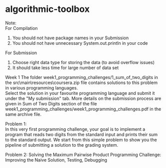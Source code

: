 # algorithmic-toolbox

Note:  
For Compilation  
1. You should not have package names in your Submission  
2. You should not have unnecessary System.out.println in your code  

For Submission  
1. Choose right data type for storing the data (to avoid overflow issues)  
2. It should take less time for large number of data set  

Week 1
The folder week1_programming_challenges/1_sum_of_two_digits in the src\main\resources\coursera.zip file contains 
solutions to this problem in various programming languages.   
Select the solution in your favourite programming language and submit it under 
the "My submission" tab. More details on the submission process are given in Sum of Two Digits section of the file 
week1_programming_challenges/week1_programming_challenges.pdf in the same archive file.


Problem 1:  
In this very first programming challenge, your goal is to implement a program that reads two digits 
from the standard input and prints their sum to the standard output. We start from this simple problem to show 
you the pipeline of submitting a solution to the grading system. 

Problem 2: Solving the Maximum Pairwise Product Programming Challenge: Improving the Naive Solution, Testing, Debugging  





